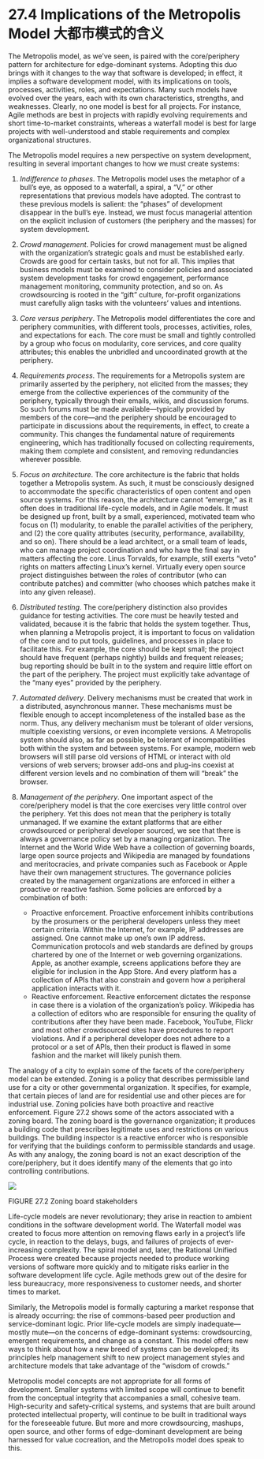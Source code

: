 27.4 Implications of the Metropolis Model 大都市模式的含义
===

The Metropolis model, as we’ve seen, is paired with the core/periphery pattern for architecture for edge-dominant systems. Adopting this duo brings with it changes to the way that software is developed; in effect, it implies a software development model, with its implications on tools, processes, activities, roles, and expectations. Many such models have evolved over the years, each with its own characteristics, strengths, and weaknesses. Clearly, no one model is best for all projects. For instance, Agile methods are best in projects with rapidly evolving requirements and short time-to-market constraints, whereas a waterfall model is best for large projects with well-understood and stable requirements and complex organizational structures.

The Metropolis model requires a new perspective on system development, resulting in several important changes to how we must create systems:

1. _Indifference to phases_. The Metropolis model uses the metaphor of a bull’s eye, as opposed to a waterfall, a spiral, a “V,” or other representations that previous models have adopted. The contrast to these previous models is salient: the “phases” of development disappear in the bull’s eye. Instead, we must focus managerial attention on the explicit inclusion of customers (the periphery and the masses) for system development.
2. _Crowd management_. Policies for crowd management must be aligned with the organization’s strategic goals and must be established early. Crowds are good for certain tasks, but not for all. This implies that business models must be examined to consider policies and associated system development tasks for crowd engagement, performance management monitoring, community protection, and so on. As crowdsourcing is rooted in the “gift” culture, for-profit organizations must carefully align tasks with the volunteers’ values and intentions.
3. _Core versus periphery_. The Metropolis model differentiates the core and periphery communities, with different tools, processes, activities, roles, and expectations for each. The core must be small and tightly controlled by a group who focus on modularity, core services, and core quality attributes; this enables the unbridled and uncoordinated growth at the periphery.
4. _Requirements process_. The requirements for a Metropolis system are primarily asserted by the periphery, not elicited from the masses; they emerge from the collective experiences of the community of the periphery, typically through their emails, wikis, and discussion forums. So such forums must be made available—typically provided by members of the core—and the periphery should be encouraged to participate in discussions about the requirements, in effect, to create a community. This changes the fundamental nature of requirements engineering, which has traditionally focused on collecting requirements, making them complete and consistent, and removing redundancies wherever possible.
5. _Focus on architecture_. The core architecture is the fabric that holds together a Metropolis system. As such, it must be consciously designed to accommodate the specific characteristics of open content and open source systems. For this reason, the architecture cannot “emerge,” as it often does in traditional life-cycle models, and in Agile models. It must be designed up front, built by a small, experienced, motivated team who focus on (1) modularity, to enable the parallel activities of the periphery, and (2) the core quality attributes (security, performance, availability, and so on). There should be a lead architect, or a small team of leads, who can manage project coordination and who have the final say in matters affecting the core. Linus Torvalds, for example, still exerts “veto” rights on matters affecting Linux’s kernel. Virtually every open source project distinguishes between the roles of contributor (who can contribute patches) and committer (who chooses which patches make it into any given release).
6. _Distributed testing_. The core/periphery distinction also provides guidance for testing activities. The core must be heavily tested and validated, because it is the fabric that holds the system together. Thus, when planning a Metropolis project, it is important to focus on validation of the core and to put tools, guidelines, and processes in place to facilitate this. For example, the core should be kept small; the project should have frequent (perhaps nightly) builds and frequent releases; bug reporting should be built in to the system and require little effort on the part of the periphery. The project must explicitly take advantage of the “many eyes” provided by the periphery.
7. _Automated delivery_. Delivery mechanisms must be created that work in a distributed, asynchronous manner. These mechanisms must be flexible enough to accept incompleteness of the installed base as the norm. Thus, any delivery mechanism must be tolerant of older versions, multiple coexisting versions, or even incomplete versions. A Metropolis system should also, as far as possible, be tolerant of incompatibilities both within the system and between systems. For example, modern web browsers will still parse old versions of HTML or interact with old versions of web servers; browser add-ons and plug-ins coexist at different version levels and no combination of them will “break” the browser.
8. _Management of the periphery_. One important aspect of the core/periphery model is that the core exercises very little control over the periphery. Yet this does not mean that the periphery is totally unmanaged. If we examine the extant platforms that are either crowdsourced or peripheral developer sourced, we see that there is always a governance policy set by a managing organization. The Internet and the World Wide Web have a collection of governing boards, large open source projects and Wikipedia are managed by foundations and meritocracies, and private companies such as Facebook or Apple have their own management structures. The governance policies created by the management organizations are enforced in either a proactive or reactive fashion. Some policies are enforced by a combination of both:

   * Proactive enforcement. Proactive enforcement inhibits contributions by the prosumers or the peripheral developers unless they meet certain criteria. Within the Internet, for example, IP addresses are assigned. One cannot make up one’s own IP address. Communication protocols and web standards are defined by groups chartered by one of the Internet or web governing organizations. Apple, as another example, screens applications before they are eligible for inclusion in the App Store. And every platform has a collection of APIs that also constrain and govern how a peripheral application interacts with it.
   * Reactive enforcement. Reactive enforcement dictates the response in case there is a violation of the organization’s policy. Wikipedia has a collection of editors who are responsible for ensuring the quality of contributions after they have been made. Facebook, YouTube, Flickr and most other crowdsourced sites have procedures to report violations. And if a peripheral developer does not adhere to a protocol or a set of APIs, then their product is flawed in some fashion and the market will likely punish them.

The analogy of a city to explain some of the facets of the core/periphery model can be extended. Zoning is a policy that describes permissible land use for a city or other governmental organization. It specifies, for example, that certain pieces of land are for residential use and other pieces are for industrial use. Zoning policies have both proactive and reactive enforcement. Figure 27.2 shows some of the actors associated with a zoning board. The zoning board is the governance organization; it produces a building code that prescribes legitimate uses and restrictions on various buildings. The building inspector is a reactive enforcer who is responsible for verifying that the buildings conform to permissible standards and usage. As with any analogy, the zoning board is not an exact description of the core/periphery, but it does identify many of the elements that go into controlling contributions.

![](fig.27.2)

FIGURE 27.2 Zoning board stakeholders

Life-cycle models are never revolutionary; they arise in reaction to ambient conditions in the software development world. The Waterfall model was created to focus more attention on removing flaws early in a project’s life cycle, in reaction to the delays, bugs, and failures of projects of ever-increasing complexity. The spiral model and, later, the Rational Unified Process were created because projects needed to produce working versions of software more quickly and to mitigate risks earlier in the software development life cycle. Agile methods grew out of the desire for less bureaucracy, more responsiveness to customer needs, and shorter times to market.

Similarly, the Metropolis model is formally capturing a market response that is already occurring: the rise of commons-based peer production and service-dominant logic. Prior life-cycle models are simply inadequate—mostly mute—on the concerns of edge-dominant systems: crowdsourcing, emergent requirements, and change as a constant. This model offers new ways to think about how a new breed of systems can be developed; its principles help management shift to new project management styles and architecture models that take advantage of the “wisdom of crowds.”

Metropolis model concepts are not appropriate for all forms of development. Smaller systems with limited scope will continue to benefit from the conceptual integrity that accompanies a small, cohesive team. High-security and safety-critical systems, and systems that are built around protected intellectual property, will continue to be built in traditional ways for the foreseeable future. But more and more crowdsourcing, mashups, open source, and other forms of edge-dominant development are being harnessed for value cocreation, and the Metropolis model does speak to this.
